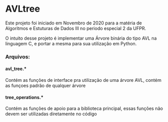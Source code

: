 <h1>AVLtree</h1>

<p>Este projeto foi iniciado em Novembro de 2020 para a matéria de Algoritmos e Estuturas de Dados III no periodo especial 2 da UFPR.</p>

<p>O intuito desse projeto é implementar uma Árvore binária do tipo AVL na linguagem C, e portar a mesma para sua utilização em Python. </p>

<h3>Arquivos:</h3>
<h4>avl_tree.*</h4>
<p>Contém as funções de interface pra utilização de uma árvore AVL, contém as funçoes padrão de qualquer árvore</p>

<h4>tree_operations.*</h4>
<p>Contém as funções de apoio para a biblioteca principal, essas funções não devem ser utilizadas diretamente no código</p>
